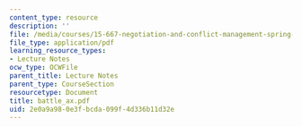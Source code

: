 ```yaml
---
content_type: resource
description: ''
file: /media/courses/15-667-negotiation-and-conflict-management-spring-2001/2e0a9a980e3fbcda099f4d336b11d32e_battle_ax.pdf
file_type: application/pdf
learning_resource_types:
- Lecture Notes
ocw_type: OCWFile
parent_title: Lecture Notes
parent_type: CourseSection
resourcetype: Document
title: battle_ax.pdf
uid: 2e0a9a98-0e3f-bcda-099f-4d336b11d32e
---
```

